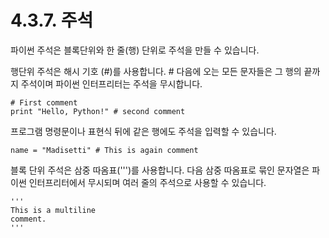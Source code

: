 # 4.3.7. 주석

파이썬 주석은 블록단위와 한 줄(행) 단위로 주석을 만들 수 있습니다.

행단위 주석은 해시 기호 (#)를 사용합니다. # 다음에 오는 모든 문자들은 그 행의 끝까지 주석이며 파이썬 인터프리터는 주석을 무시합니다.

```
# First comment
print "Hello, Python!" # second comment
```

프로그램 명령문이나 표현식 뒤에 같은 행에도 주석을 입력할 수 있습니다.

```
name = "Madisetti" # This is again comment
```

블록 단위 주석은 삼중 따옴표(''')를 사용합니다. 다음 삼중 따옴표로 묶인 문자열은 파이썬 인터프리터에서 무시되며 여러 줄의 주석으로 사용할 수 있습니다.

```
'''
This is a multiline
comment.
'''
```
